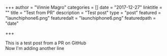 +++
author = "Vinnie Magro"
categories = []
date = "2017-12-27"
linktitle = ""
title = "Test from PR"
description = "Test post"
type = "post"
featured = "launchiphone6.png"
featuredalt = "launchiphone6.png"
featuredpath = "date"

+++

This is a test post from a PR on GitHub  
Now I'm adding another line
